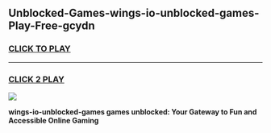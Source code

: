 
## Unblocked-Games-wings-io-unblocked-games-Play-Free-gcydn
<h3>
<a href="https://premium76.site?title=wings-io-unblocked-games&ref=18A">CLICK TO PLAY</a></h3>
<hr>

<h3>
<a href="https://premium76.site?title=wings-io-unblocked-games&ref=18A">CLICK 2 PLAY</a>
  
</h3>

<a href="https://premium76.site?title=wings-io-unblocked-games&ref=18A"><img src="https://clearcache.store/games.png"></a>


**wings-io-unblocked-games games unblocked: Your Gateway to Fun and Accessible Online Gaming**
